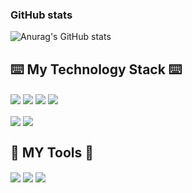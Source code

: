 ### GitHub stats



![Anurag's GitHub stats](https://github-readme-stats.vercel.app/api?username=jaehyeon99&count_private=true&theme=cobalt)





 ##  ⌨️ My Technology Stack ⌨️
                             
<a><img src="https://img.shields.io/badge/javascript-%23323330.svg?style=for-the-badge&logo=javascript&logoColor=%23F7DF1E" align="center"/></a>
<a><img src="https://img.shields.io/badge/react-%2320232a.svg?style=for-the-badge&logo=react&logoColor=%2361DAFB" align="center"></a>
<a><img src="https://img.shields.io/badge/Next-black?style=for-the-badge&logo=next.js&logoColor=white" align="center"></a>
<a><img src="https://img.shields.io/badge/typescript-%23007ACC.svg?style=for-the-badge&logo=typescript&logoColor=white" align="center"></a> 
<br/><br/>
<a><img src="https://img.shields.io/badge/tailwindcss-%2338B2AC.svg?style=for-the-badge&logo=tailwind-css&logoColor=white" align="center"></a>
<a><img src="https://img.shields.io/badge/-React%20Query-FF4154?style=for-the-badge&logo=react%20query&logoColor=white" align="center"></a>
</div>

 
## 🔧 MY Tools 🔧 

<a><img src="https://img.shields.io/badge/Visual%20Studio%20Code-0078d7.svg?style=for-the-badge&logo=visual-studio-code&logoColor=white" align="center"></a>
<a><img src="https://img.shields.io/badge/webstorm-143?style=for-the-badge&logo=webstorm&logoColor=white&color=black" align="center"></a>
<a><img src="https://img.shields.io/badge/github-%23121011.svg?style=for-the-badge&logo=github&logoColor=white" align="center"></a>



<!-- 
## My Most Used Languages

[![Top Langs](https://github-readme-stats.vercel.app/api/top-langs/?username=jaehyeon99)](https://github.com/jaehyeon99/github-readme-stats)
 -->


